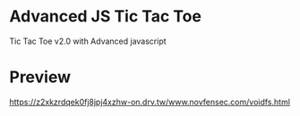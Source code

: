 # Advanced JS Tic Tac Toe
Tic Tac Toe v2.0 with Advanced javascript

# Preview
https://z2xkzrdqek0fj8jpj4xzhw-on.drv.tw/www.novfensec.com/voidfs.html
